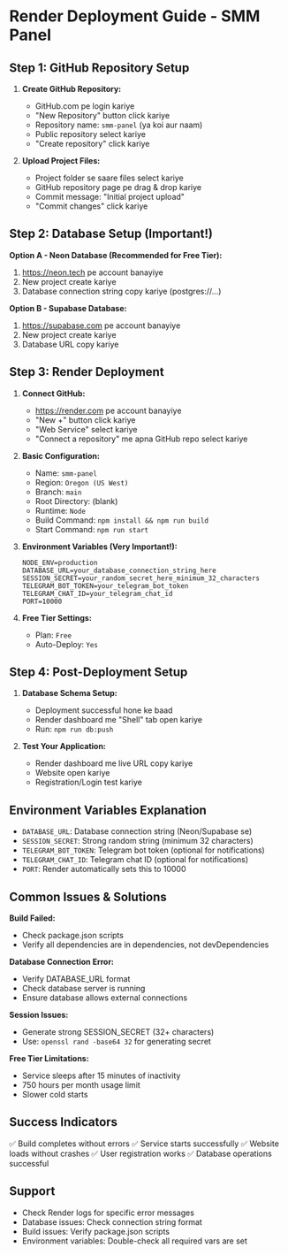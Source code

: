 # Render Deployment Guide - SMM Panel

## Step 1: GitHub Repository Setup

1. **Create GitHub Repository:**
   - GitHub.com pe login kariye
   - "New Repository" button click kariye
   - Repository name: `smm-panel` (ya koi aur naam)
   - Public repository select kariye
   - "Create repository" click kariye

2. **Upload Project Files:**
   - Project folder se saare files select kariye
   - GitHub repository page pe drag & drop kariye
   - Commit message: "Initial project upload"
   - "Commit changes" click kariye

## Step 2: Database Setup (Important!)

**Option A - Neon Database (Recommended for Free Tier):**
1. https://neon.tech pe account banayiye
2. New project create kariye
3. Database connection string copy kariye (postgres://...)

**Option B - Supabase Database:**
1. https://supabase.com pe account banayiye
2. New project create kariye
3. Database URL copy kariye

## Step 3: Render Deployment

1. **Connect GitHub:**
   - https://render.com pe account banayiye
   - "New +" button click kariye
   - "Web Service" select kariye
   - "Connect a repository" me apna GitHub repo select kariye

2. **Basic Configuration:**
   - Name: `smm-panel`
   - Region: `Oregon (US West)`
   - Branch: `main`
   - Root Directory: (blank)
   - Runtime: `Node`
   - Build Command: `npm install && npm run build`
   - Start Command: `npm run start`

3. **Environment Variables (Very Important!):**
   ```
   NODE_ENV=production
   DATABASE_URL=your_database_connection_string_here
   SESSION_SECRET=your_random_secret_here_minimum_32_characters
   TELEGRAM_BOT_TOKEN=your_telegram_bot_token
   TELEGRAM_CHAT_ID=your_telegram_chat_id
   PORT=10000
   ```

4. **Free Tier Settings:**
   - Plan: `Free`
   - Auto-Deploy: `Yes`

## Step 4: Post-Deployment Setup

1. **Database Schema Setup:**
   - Deployment successful hone ke baad
   - Render dashboard me "Shell" tab open kariye
   - Run: `npm run db:push`

2. **Test Your Application:**
   - Render dashboard me live URL copy kariye
   - Website open kariye
   - Registration/Login test kariye

## Environment Variables Explanation

- `DATABASE_URL`: Database connection string (Neon/Supabase se)
- `SESSION_SECRET`: Strong random string (minimum 32 characters)
- `TELEGRAM_BOT_TOKEN`: Telegram bot token (optional for notifications)
- `TELEGRAM_CHAT_ID`: Telegram chat ID (optional for notifications)
- `PORT`: Render automatically sets this to 10000

## Common Issues & Solutions

**Build Failed:**
- Check package.json scripts
- Verify all dependencies are in dependencies, not devDependencies

**Database Connection Error:**
- Verify DATABASE_URL format
- Check database server is running
- Ensure database allows external connections

**Session Issues:**
- Generate strong SESSION_SECRET (32+ characters)
- Use: `openssl rand -base64 32` for generating secret

**Free Tier Limitations:**
- Service sleeps after 15 minutes of inactivity
- 750 hours per month usage limit
- Slower cold starts

## Success Indicators

✅ Build completes without errors
✅ Service starts successfully
✅ Website loads without crashes
✅ User registration works
✅ Database operations successful

## Support

- Check Render logs for specific error messages
- Database issues: Check connection string format
- Build issues: Verify package.json scripts
- Environment variables: Double-check all required vars are set